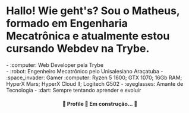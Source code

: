 <h1>Hallo! Wie geht's? Sou o Matheus, formado em Engenharia Mecatrônica e atualmente estou cursando Webdev na Trybe.</h1>
- :computer: Web Developer pela Trybe <br>
- :robot: Engenheiro Mecatrônico pelo Unisalesiano Araçatuba
- :space_invader: Gamer :computer: Ryzen 5 1600; GTX 1070; 16Gb RAM; HyperX Mars; HyperX Cloud II; Logitech G502
- :eyeglasses: Amante de Tecnologia
- :dart: Sempre tentando aprender e evoluir

<h4 align="center"> 
	🚧  Profile 🚀 Em construção...  🚧
</h4>
